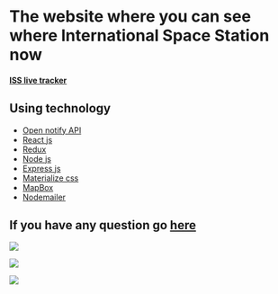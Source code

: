 # The website where you can see where International Space Station now

#### [ISS live tracker](http://iis-live-tracker.herokuapp.com/ "ISS live tracker")

## Using technology
- [Open notify API](http://open-notify.org/ "Open notify API")
- [React js](https://reactjs.org/ "React js")
- [Redux](https://redux.js.org/)
- [Node js](https://nodejs.org/)
- [Express js](https://expressjs.com/)
- [Materialize css](https://materializecss.com/)
- [MapBox](https://www.mapbox.com/)
- [Nodemailer](https://nodemailer.com/)
## If you have any question go [here](http://iis-live-tracker.herokuapp.com/contact)

![](https://i.ibb.co/QJsCH2N/Main.jpg)

![](https://i.ibb.co/LzJYWh1/Map.jpg)

![](https://i.ibb.co/tDWPKmQ/Contact.jpg)
